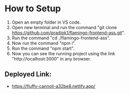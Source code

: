 # How to Setup

1. Open an empty folder in VS code.
2. Open new terminal and run the command "git clone https://github.com/pradipk1/flamingo-frontend-ass.git".
3. Run the command "cd ./flamingo-frontend-ass".
4. Now run the command "npm i".
5. Run the command "npm start".
6. Now you can see the running project using the link "http://localhost:3000" in any browser.


## Deployed Link:

* https://fluffy-cannoli-a32be8.netlify.app/ 

